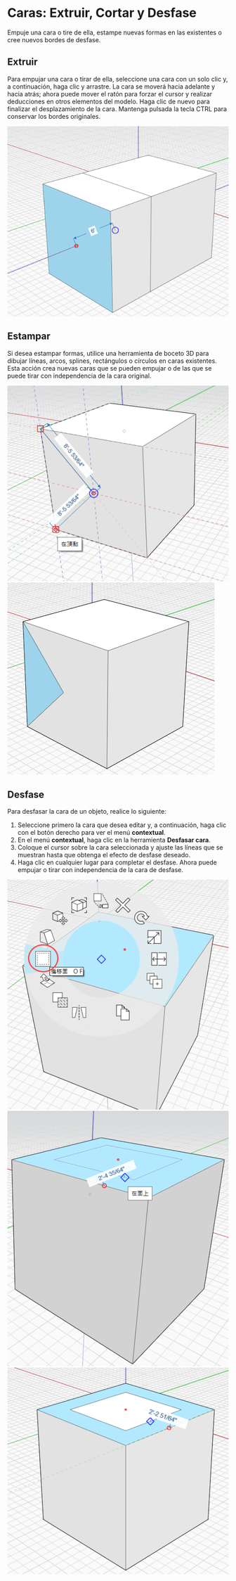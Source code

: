 # Caras: Extruir, Cortar y Desfase

Empuje una cara o tire de ella, estampe nuevas formas en las existentes o cree nuevos bordes de desfase.

## Extruir

Para empujar una cara o tirar de ella, seleccione una cara con un solo clic y, a continuación, haga clic y arrastre. La cara se moverá hacia adelante y hacia atrás; ahora puede mover el ratón para forzar el cursor y realizar deducciones en otros elementos del modelo. Haga clic de nuevo para finalizar el desplazamiento de la cara. Mantenga pulsada la tecla CTRL para conservar los bordes originales.

![](<../.gitbook/assets/extrude (1).png>)

## Estampar

Si desea estampar formas, utilice una herramienta de boceto 3D para dibujar líneas, arcos, splines, rectángulos o círculos en caras existentes. Esta acción crea nuevas caras que se pueden empujar o de las que se puede tirar con independencia de la cara original.

![](../.gitbook/assets/imprint1.png)\
![](../.gitbook/assets/imprint2.png)

## Desfase

Para desfasar la cara de un objeto, realice lo siguiente:

1. Seleccione primero la cara que desea editar y, a continuación, haga clic con el botón derecho para ver el menú **contextual**.&#x20;
2. En el menú **contextual**, haga clic en la herramienta **Desfasar cara**.&#x20;
3. Coloque el cursor sobre la cara seleccionada y ajuste las líneas que se muestran hasta que obtenga el efecto de desfase deseado.
4. Haga clic en cualquier lugar para completar el desfase. Ahora puede empujar o tirar con independencia de la cara de desfase.

![](../.gitbook/assets/offset1.png)\
![](../.gitbook/assets/offset2.png)\
![](../.gitbook/assets/offset3.png)
